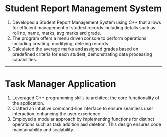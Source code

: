 # Student Report Management System
1. Developed a Student Report Management System using C++ that allows for efficient management of student
records including details such as roll no, name, marks, avg marks and grade.
2. The program offers a menu driven console to perform operations including creating, modifying, deleting
records.
3. Calculated the average marks and assigned grades based on predefined criteria for each student,
demonstrating data processing capabilities.

--------------------------------------------------------------------------------------------------------------------------

# Task Manager Application 
1. Leveraged C++ programming skills to architect the core functionality of the application.
2. Crafted an intuitive command-line interface to ensure seamless user interaction, enhancing the user
experience.
3. Employed a modular approach by implementing functions for distinct operations such as task addition and
deletion. This design ensures code maintainability and scalability.
